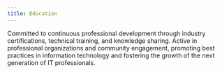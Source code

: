 ```yaml
---
title: Education
---
```


Committed to continuous professional development through industry certifications, technical training, and knowledge sharing. Active in professional organizations and community engagement, promoting best practices in information technology and fostering the growth of the next generation of IT professionals.